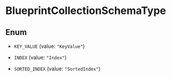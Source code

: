 

# BlueprintCollectionSchemaType

## Enum


* `KEY_VALUE` (value: `"KeyValue"`)

* `INDEX` (value: `"Index"`)

* `SORTED_INDEX` (value: `"SortedIndex"`)



